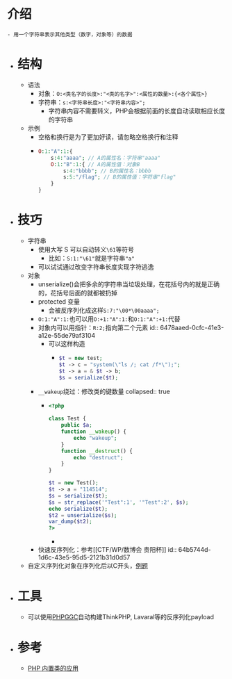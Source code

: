 # 介绍
	- 用一个字符串表示其他类型（数字，对象等）的数据
- # 结构
	- 语法
		- 对象：`O:<类名字的长度>:"<类的名字>":<属性的数量>:{<各个属性>}`
		- 字符串：`s:<字符串长度>:"<字符串内容>";`
			- 字符串内容不需要转义，PHP会根据前面的长度自动读取相应长度的字符串
	- 示例
		- 空格和换行是为了更加好读，请忽略空格换行和注释
		- ```php
		  O:1:"A":1:{
		      s:4:"aaaa"; // A的属性名：字符串"aaaa"
		      O:1:"B":1:{ // A的属性值：对象B
		          s:4:"bbbb"; // B的属性名：bbbb
		          s:5:"/flag"; // B的属性值：字符串"flag"
		      }
		  }
		  ```
- # 技巧
	- 字符串
		- 使用大写 S 可以自动转义`\61`等符号
			- 比如：`S:1:"\61"`就是字符串`"a"`
		- 可以试试通过改变字符串长度实现字符逃逸
	- 对象
		- unserialize()会把多余的字符串当垃圾处理，在花括号内的就是正确的，花括号后面的就都被扔掉
		- protected 变量
			- 会被反序列化成这样`S:7:"\00*\00aaaa";`
		- `O:1:"A":1:`也可以用`O:+1:"A":1:`和`O:1:"A":+1:`代替
		- 对象内可以用指针：`R:2;`指向第二个元素
		  id:: 6478aaed-0cfc-41e3-a12e-55de79af3104
			- 可以这样构造
				- ```php
				  $t = new test;
				  $t -> c = "system(\"ls /; cat /f*\");";
				  $t -> a = & $t -> b;
				  $s = serialize($t);
				  ```
		- `__wakeup`绕过：修改类的键数量
		  collapsed:: true
			- ```php
			  <?php
			  
			  class Test {
			      public $a;
			      function __wakeup() {
			          echo "wakeup";
			      }
			      function __destruct() {
			          echo "destruct";
			      }
			  }
			  
			  $t = new Test();
			  $t -> a = "114514";
			  $s = serialize($t);
			  $s = str_replace('"Test":1', '"Test":2', $s);
			  echo serialize($t);
			  $t2 = unserialize($s);
			  var_dump($t2);
			  ?>
			  
			  ```
				-
		- 快速反序列化：参考[[CTF/WP/数博会 贵阳杯]]
		  id:: 64b5744d-1d6c-43e5-95d5-2121b31d0d57
	- 自定义序列化对象在序列化后以C开头，[例题](((64b2aacc-598b-4be7-b7d4-48230820277e)))
- # 工具
	- 可以使用[PHPGGC](https://github.com/ambionics/phpggc)自动构建ThinkPHP, Lavaral等的反序列化payload
- # 参考
	- [PHP 内置类的应用](https://www.cnblogs.com/iamstudy/articles/unserialize_in_php_inner_class.html#_label1_0)